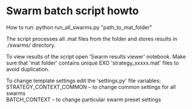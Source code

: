 <h1>Swarm batch script howto</h1>


How to run:
python run_all_swarms.py "path_to_mat_folder"

The script processes all .mat files from the folder and stores results in ./swarms/ directory.

To view results of the script open 'Swarm results viewer' notebook. Make sure that 'mat folder' contains unique EXO 'strategy_xxxxx.mat' files to avoid duplication.

To change template settings edit the 'settings.py' file variables:<br>
STRATEGY_CONTEXT_COMMON – to change common settings for all swarms<br>
BATCH_CONTEXT – to change particular swarm preset settings